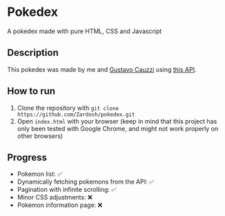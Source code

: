 # Pokedex 

A pokedex made with pure HTML, CSS and Javascript

## Description

This pokedex was made by me and [Gustavo Cauzzi](https://github.com/Gustavo-Cauzzi) using [this API](https://pokeapi.co/).

## How to run

1. Clone the repository with `git clone https://github.com/Zardosh/pokedex.git`
2. Open `index.html` with your browser (keep in mind that this project has only been tested with Google Chrome, and might not work properly on other browsers)

## Progress

- Pokemon list: :white_check_mark:
- Dynamically fetching pokemons from the API: :white_check_mark:
- Pagination with infinite scrolling: :white_check_mark:
- Minor CSS adjustments: :x:
- Pokemon information page: :x:
